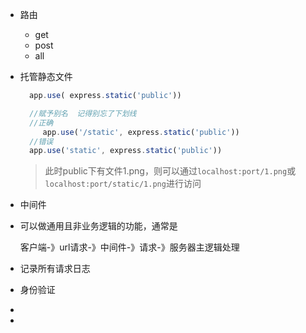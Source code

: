 - 路由
  * get
  * post
  * all
- 托管静态文件
  ```js
  	app.use( express.static('public'))  
  
  	//赋予别名  记得别忘了下划线 
  	//正确
       app.use('/static', express.static('public'))
  	//错误
  	app.use('static', express.static('public'))
  ```
  > 此时public下有文件1.png，则可以通过`localhost:port/1.png`或`localhost:port/static/1.png`进行访问
- 中间件
- 可以做通用且非业务逻辑的功能，通常是 
  
  客户端-》url请求-》中间件-》请求-》服务器主逻辑处理
- 记录所有请求日志
- 身份验证
-
-